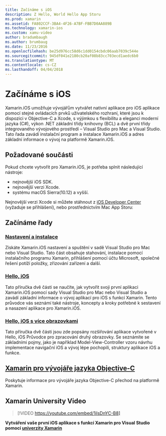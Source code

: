 ```yaml
---
title: Začínáme s iOS
description: Z Hello, World Hello App Storu
ms.prod: xamarin
ms.assetid: FA802CCF-3BA4-4F26-A7BF-FBB7D0AA889B
ms.technology: xamarin-ios
ms.custom: xamu-video
author: bradumbaugh
ms.author: brumbaug
ms.date: 11/23/2016
ms.openlocfilehash: be25d976cc58d6c1dd0154cbdc06aab7039c544e
ms.sourcegitcommit: 945df041e2180cb20af08b83cc703ecd1aedc6b0
ms.translationtype: MT
ms.contentlocale: cs-CZ
ms.lasthandoff: 04/04/2018
---
```

# <a name="getting-started-with-ios"></a>Začínáme s iOS

Xamarin.iOS umožňuje vývojářům vytvářet nativní aplikace pro iOS aplikace pomocí stejné ovládacích prvků uživatelského rozhraní, které jsou k dispozici v Objective-C a Xcode, s výjimkou s flexibilitu a eleganci moderní jazyka (C#), výkon .NET základní třídy knihovny (BCL) a dvě první třídy integrovaného vývojového prostředí – Visual Studio pro Mac a Visual Studio. Tato řada zavádí instalační program a instalace Xamarin.iOS a adres základní informace o vývoj na platformě Xamarin.iOS.

## <a name="required-components"></a>Požadované součásti

Pokud chcete vytvořit pro Xamarin.iOS, je potřeba splnit následující nástroje:

-    nejnovější iOS SDK.
-    nejnovější verzi Xcode.
-    systému macOS Sierra(10.12) a vyšší.

Nejnovější verzi Xcode si můžete stáhnout z [iOS Developer Center](https://developer.apple.com/devcenter/ios/index.action#downloads) (vyžaduje se přihlášení), nebo prostřednictvím Mac App Storu:

## <a name="getting-started-series"></a>Začínáme řady

###  <a name="setup-and-installationiosget-startedinstallationindexmd"></a>[Nastavení a instalace](~/ios/get-started/installation/index.md)

Získáte Xamarin.iOS nastavení a spuštění v sadě Visual Studio pro Mac nebo Visual Studio. Tato část obsahuje stahování, instalace pomocí instalačního programu Xamarin, přihlášení pomocí účtu Microsoft, společné řešení potíží položky, zřizování zařízení a další.

###  <a name="hello-iosiosget-startedhello-iosindexmd"></a>[Hello, iOS](~/ios/get-started/hello-ios/index.md)

Tato příručka dvě části se naučíte, jak vytvořit svoji první aplikaci Xamarin.iOS pomocí sady Visual Studio pro Mac nebo Visual Studio a zavádí základní informace o vývoj aplikací pro iOS s funkcí Xamarin. Tento průvodce vás seznámí také nástroje, koncepty a kroky potřebné k sestavení a nasazení aplikace pro Xamarin.iOS.

###  <a name="hello-ios-multiscreeniosget-startedhello-ios-multiscreenindexmd"></a>[Hello, iOS s více obrazovkami](~/ios/get-started/hello-ios-multiscreen/index.md)

Tato příručka dvě části jsou zde popsány rozšiřování aplikace vytvořené v Hello, iOS Průvodce pro zpracování druhý obrazovky. Se seznámíte se základními pojmy, jako je například Model-View-Controller vzoru návrhu implementace navigační iOS a vývoj lépe pochopili, struktury aplikace iOS a funkce.

##  <a name="xamarin-for-objective-c-developersobjective-c-developersindexmd"></a>[Xamarin pro vývojáře jazyka Objective-C](objective-c-developers/index.md)

Poskytuje informace pro vývojáře jazyka Objective-C přechod na platformě Xamarin.

## <a name="xamarin-university-video"></a>Xamarin University Video

> [!VIDEO https://youtube.com/embed/1ilsDnYC-B8]

**Vytváření vaše první iOS aplikace s funkcí Xamarin pro Visual Studio pomocí [univerzity Xamarin](https://university.xamarin.com)**